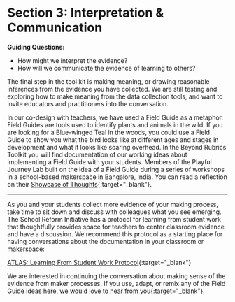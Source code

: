 # Section 3: Interpretation & Communication
**Guiding Questions:**
 - How might we interpret the evidence?
 - How will we communicate the evidence of learning to others?

 The final step in the tool kit is making meaning, or drawing reasonable inferences from the evidence you have collected. We are still testing and exploring how to make meaning from the data collection tools, and want to invite educators and practitioners into the conversation.

 In our co-design with teachers, we have used a Field Guide as a metaphor. Field Guides are tools used to identify plants and animals in the wild. If you are looking for a Blue-winged Teal in the woods, you could use a Field Guide to show you what the bird looks like at different ages and stages in development and what it looks like soaring overhead. In the Beyond Rubrics Toolkit you will find documentation of our working ideas about implementing a Field Guide with your students. Members of the Playful Journey Lab built on the idea of a Field Guide during a series of workshops in a school-based makerspace in Bangalore, India. You can read a reflection on their [Showcase of Thoughts](https://playful.mit.edu/frontpage/a-showcase-of-thoughts/){:target="_blank"}.

 ***

 As you and your students collect more evidence of your making process, take time to sit down and discuss with colleagues what you see emerging. The School Reform Initiative has a protocol for learning from student work that thoughtfully provides space for teachers to center classroom evidence and have a discussion. We recommend this protocol as a starting place for having conversations about the documentation in your classroom or makerspace:

 [ATLAS: Learning From Student Work Protocol](https://schoolreforminitiative.org/doc/atlas_lfsw.pdf){:target="_blank"}

 We are interested in continuing the conversation about making sense of the evidence from maker processes. If you use, adapt, or remix any of the Field Guide ideas here, [we would love to hear from you](https://playful.mit.edu/connect/){:target="_blank"}.
